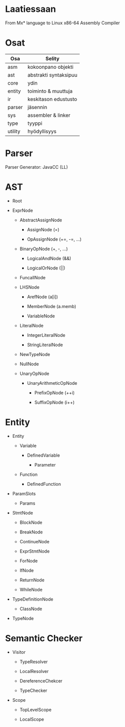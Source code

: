 # Laatiessaan
From Mx* language to Linux x86-64 Assembly Compiler

# Osat

|Osa|Selity|
|-|-|
|asm|kokoonpano objekti|
|ast|abstrakti syntaksipuu|
|core|ydin|
|entity|toiminto & muuttuja|
|ir|keskitason edustusto|
|parser|jäsennin|
|sys|assembler & linker|
|type|tyyppi|
|utility|hyödyllisyys|

# Parser

Parser Generator: JavaCC (LL)

# AST

- Root

- ExprNode

    - AbstractAssignNode

        - AssignNode (=)

        - OpAssignNode (+=, -=, ...)

    - BinaryOpNode (+, -, ...)

        - LogicalAndNode (&&)

        - LogicalOrNode (||)

    - FuncallNode

    - LHSNode

        - ArefNode (a[i])

        - MemberNode (a.memb)

        - VariableNode

    - LiteralNode

        - IntegerLiteralNode

        - StringLiteralNode

    - NewTypeNode

    - NullNode

    - UnaryOpNode

        - UnaryArithmeticOpNode

            - PrefixOpNode (++i)

            - SuffixOpNode (i++)

# Entity

- Entity

    - Variable

        - DefinedVariable

            - Parameter

    - Function

        - DefinedFunction

- ParamSlots<Type>

    - Params

- StmtNode

    - BlockNode

    - BreakNode

    - ContinueNode

    - ExprStmtNode

    - ForNode

    - IfNode

    - ReturnNode

    - WhileNode

- TypeDefinitionNode

    - ClassNode

- TypeNode

# Semantic Checker

- Visitor

    - TypeResolver

    - LocalResolver

    - DereferenceChekcer

    - TypeChecker

- Scope

    - TopLevelScope

    - LocalScope